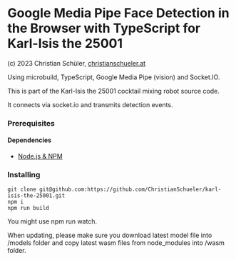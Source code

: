 # Google Media Pipe Face Detection in the Browser with TypeScript for Karl-Isis the 25001

(c) 2023 Christian Schüler, [christianschueler.at](http://christianschueler.at/)

Using microbuild, TypeScript, Google Media Pipe (vision) and Socket.IO.

This is part of the Karl-Isis the 25001 cocktail mixing robot source code.

It connects via socket.io and transmits detection events.

### Prerequisites

#### Dependencies

*   [Node.js & NPM](https://www.npmjs.com/package/download)

### Installing

```
git clone git@github.com:https://github.com/ChristianSchueler/karl-isis-the-25001.git
npm i
npm run build
```
You might use npm run watch.

When updating, please make sure you download latest model file into /models folder and copy latest wasm files from node_modules into /wasm folder.